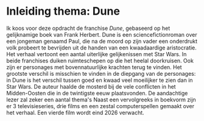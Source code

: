 # Inleiding thema: Dune

Ik koos voor deze opdracht de franchise *Dune*, gebaseerd op het gelijknamige boek van Frank Herbert. 
Dune is een sciencefictionroman over een jongeman genaamd Paul, die na de moord op zijn vader een onderdrukt volk probeert te bevrijden uit de handen van een kwaadaardige aristocratie. Het verhaal vertoont een aantal uiterlijke gelijkenissen met Star Wars. In beide franchises duiken ruimteschepen op die het heelal doorkruisen. Ook zijn er personages met bovennatuurlijke krachten terug te vinden. Het grootste verschil is misschien te vinden in de diepgang van de personages: in Dune is het verschil tussen goed en kwaad veel moeilijker te zien dan in Star Wars. De auteur haalde de mosterd bij de vele conflicten in het Midden-Oosten die in de twintigste eeuw plaatsvonden. De aandachtige lezer zal zeker een aantal thema's Naast een vervolgreeks in boekvorm zijn er 3 televisieseries, drie films en een zestal computerspellen gemaakt over het verhaal. Een vierde film wordt eind 2026 verwacht.



